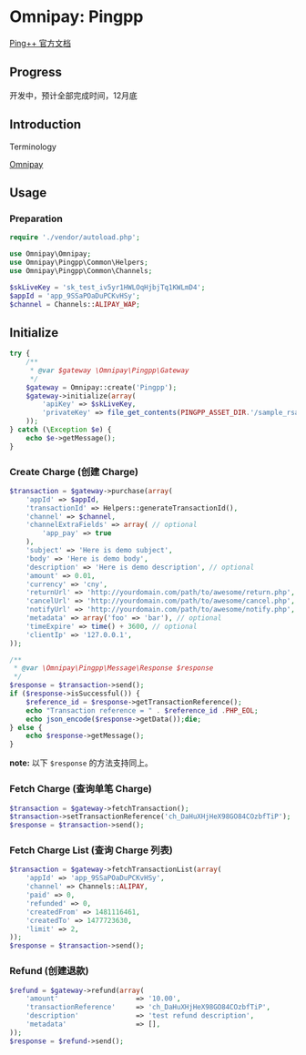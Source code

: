# Omnipay: Pingpp

[Ping++ 官方文档](https://www.pingxx.com/api)


## Progress

开发中，预计全部完成时间，12月底

## Introduction

Terminology

[Omnipay](http://omnipay.thephpleague.com/)


## Usage

### Preparation

```php
require './vendor/autoload.php';

use Omnipay\Omnipay;
use Omnipay\Pingpp\Common\Helpers;
use Omnipay\Pingpp\Common\Channels;

$skLiveKey = 'sk_test_iv5yr1HWLOqHjbjTq1KWLmD4';
$appId = 'app_9SSaPOaDuPCKvHSy';
$channel = Channels::ALIPAY_WAP;
```

## Initialize

```php
try {
    /**
     * @var $gateway \Omnipay\Pingpp\Gateway
     */
    $gateway = Omnipay::create('Pingpp');
    $gateway->initialize(array(
        'apiKey' => $skLiveKey,
        'privateKey' => file_get_contents(PINGPP_ASSET_DIR.'/sample_rsa_private_key.pem') // optional
    ));
} catch (\Exception $e) {
    echo $e->getMessage();
}
```

### Create Charge (创建 Charge)

```php
$transaction = $gateway->purchase(array(
    'appId' => $appId,
    'transactionId' => Helpers::generateTransactionId(),
    'channel' => $channel,
    'channelExtraFields' => array( // optional
        'app_pay' => true
    ),
    'subject' => 'Here is demo subject',
    'body' => 'Here is demo body',
    'description' => 'Here is demo description', // optional
    'amount' => 0.01,
    'currency' => 'cny',
    'returnUrl' => 'http://yourdomain.com/path/to/awesome/return.php', // optional
    'cancelUrl' => 'http://yourdomain.com/path/to/awesome/cancel.php', // optional
    'notifyUrl' => 'http://yourdomain.com/path/to/awesome/notify.php', // optional
    'metadata' => array('foo' => 'bar'), // optional
    'timeExpire' => time() + 3600, // optional
    'clientIp' => '127.0.0.1',
));

/**
 * @var \Omnipay\Pingpp\Message\Response $response
 */
$response = $transaction->send();
if ($response->isSuccessful()) {
    $reference_id = $response->getTransactionReference();
    echo "Transaction reference = " . $reference_id .PHP_EOL;
    echo json_encode($response->getData());die;
} else {
    echo $response->getMessage();
}
```

**note:** 以下 `$response` 的方法支持同上。

### Fetch Charge (查询单笔 Charge)

```php
$transaction = $gateway->fetchTransaction();
$transaction->setTransactionReference('ch_DaHuXHjHeX98GO84COzbfTiP');
$response = $transaction->send();
```

### Fetch Charge List (查询 Charge 列表)

```php
$transaction = $gateway->fetchTransactionList(array(
    'appId' => 'app_9SSaPOaDuPCKvHSy',
    'channel' => Channels::ALIPAY,
    'paid' => 0,
    'refunded' => 0,
    'createdFrom' => 1481116461,
    'createdTo' => 1477723630,
    'limit' => 2,
));
$response = $transaction->send();
```

### Refund (创建退款)
```php
$refund = $gateway->refund(array(
    'amount'                   => '10.00',
    'transactionReference'     => 'ch_DaHuXHjHeX98GO84COzbfTiP',
    'description'              => 'test refund description',
    'metadata'                 => [],
));
$response = $refund->send();
```